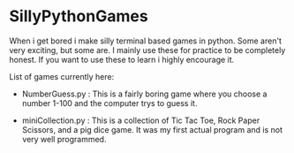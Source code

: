 # SillyPythonGames
When i get bored i make silly terminal based games in python. Some aren't very exciting, but some are. I mainly use these for practice to be completely honest. If you want to use these to learn i highly encourage it.


List of games currently here:

- NumberGuess.py : This is a fairly boring game where you choose a number 1-100 and the computer trys to guess it.

- miniCollection.py : This is a collection of Tic Tac Toe, Rock Paper Scissors, and a pig dice game. It was my first actual program and is not very well programmed. 

